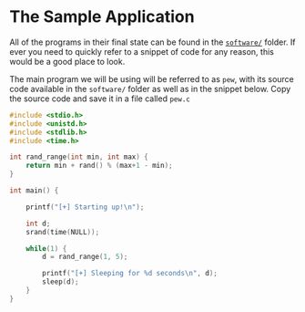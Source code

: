 # The Sample Application

All of the programs in their final state can be found in the [`software/`](https://github.com/leonjza/frida-boot/tree/master/software) folder. If ever you need to quickly refer to a snippet of code for any reason, this would be a good place to look.

The main program we will be using will be referred to as `pew`, with its source code available in the `software/` folder as well as in the snippet below. Copy the source code and save it in a file called `pew.c`

```c
#include <stdio.h>
#include <unistd.h>
#include <stdlib.h>
#include <time.h>

int rand_range(int min, int max) {
    return min + rand() % (max+1 - min);
}

int main() {

    printf("[+] Starting up!\n");

    int d;
    srand(time(NULL));

    while(1) {
        d = rand_range(1, 5);

        printf("[+] Sleeping for %d seconds\n", d);
        sleep(d);
    }
}
```
